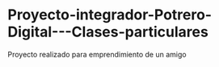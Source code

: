 # Proyecto-integrador-Potrero-Digital---Clases-particulares
Proyecto realizado para emprendimiento de un amigo
